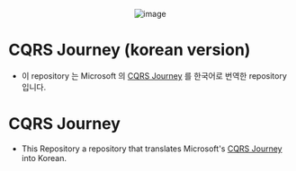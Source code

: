 <div align="center">

![image](https://user-images.githubusercontent.com/48385288/179483319-96ee3095-1b2c-4de9-83a4-b2780e7e193f.png)

</div>

# CQRS Journey (korean version)

- 이 repository 는 Microsoft 의 [CQRS Journey](https://github.com/microsoftarchive/cqrs-journey) 를 한국어로 번역한 repository 입니다.

# CQRS Journey

- This Repository a repository that translates Microsoft's [CQRS Journey](https://github.com/microsoftarchive/cqrs-journey) into Korean.
